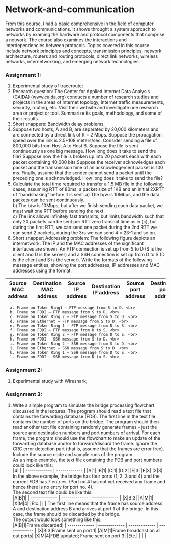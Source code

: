 # Network-and-communication
From this course, I had a basic comprehensive in the field of computer networks and communications. 
It shows throught a system approach to networks by examing the hardware and protocol components that comprise a network.
The course also examines the interactions and interdependencies between protocols. 
Topics covered in this course include network principles and concepts, transmission principles, network architecture, 
routers and routing protocols, direct link networks, wireless networks, internetworking, and emerging network technologies.

### Assignment 1: 
1. Experimental study of traceroute;
2. Research question: The Center for Applied Internet Data Analysis (CAIDA) (www.caida.org) conducts a number of research studies and projects in the areas of Internet topology, Internet traffic measurements, security, routing, etc. Visit their website and investigate one research area or project or tool. Summarize its goals, methodology, and some of their results.
3. Short snappers: Bandwidth delay problems.
4. Suppose two hosts, A and B, are separated by 20,000 kilometers and are connected by a direct link of R = 2 Mbps. Suppose the propagation speed over the link is 2.5*108 meters/sec. Consider sending a file of 800,000 bits from Host A to Host B. Suppose the file is sent continuously as one big message. How long does it take to send the file? Suppose now the file is broken up into 20 packets each with each packet containing 40,000 bits.Suppose the receiver acknowledges each packet and the transmission time of an acknowledgement packet is 100 ms. Finally, assume that the sender cannot send a packet until the preceding one is acknowledged. How long does it take to send the file?
5. Calculate the total time required to transfer a 1.5 MB file in the following cases, assuming RTT of 80ms, a packet size of 1KB and an initial 2XRTT of “handshaking” before it is sent.
a) The b/w is 10Mbps, and the data packets can be sent continuously.<br>
b) The b/w is 10Mbps, but after we finish sending each data packet, we must wait one RTT before sending the next. <br>
c) The link allows infinitely fast transmits, but limits bandwidth such that only 20 packets can be sent per RTT zero transmit time as in (c), but during the first RTT, we can send one packet during the 2nd RTT we can send 2 packets, during the 3rs we can send 4 = 23-1 and so on.<br>
6. Short snapper: Addressing problem: The following figure depicts an internetwork. The IP and the MAC addresses of the significant interfaces are shown. An FTP connection is set up from S to D (S is the client and D is the server) and a SSH connection is set up from D to S (D is the client and S is the server). Write the formats of the following message entities, showing the port addresses, IP addresses and MAC addresses using the format:

|Source MAC address|Destination MAC address|Source IP address|Destination IP address|Source port address|Destination port address|
| ------------- | ------------- | ------------- | ------------- | ------------- | ------------- |

      a. Frame on Token Ring1 – FTP message from S to D. <br>
      b. Frame on FDDI – FTP message from S to D. <br>
      c. Frame on Token Ring 2 – FTP message from S to D. <br>
      d. Frame on Ethernet – FTP message from S to D. <br>
      e. Frame on Token Ring 1 – FTP message from D to S. <br>
      f. Frame on FDDI – FTP message from D to S. <br>
      g. Frame on Token Ring 2 – FTP message from D to S. <br>
      h. Frame on FDDI – SSH message from S to D. <br>
      i. Frame on Token Ring 2 – SSH message from S to D. <br>
      j. Frame on Ethernet – SSH message from S to D. <br>
      k. Frame on Token Ring 1 – SSH message from D to S. <br>
      l. Frame on FDDI – SSH message from D to S. <br>

### Assignment 2: 
1. Experimental study with Wireshark;

### Assignment 3:
1. Write a simple program to simulate the bridge processing flowchart discussed in the lectures. The program should read a text file that contains the forwarding database (FDB). The first line in the text file contains the number of ports on the bridge. The program should then read another text file containing randomly generate frames – just the source and destination numbers and port numbers of arrival. For each frame, the program should use the flowchart to make an update of the forwarding database and/or to forward/discard the frame. Ignore the CRC error detection part (that is, assume that the frames are error free). Include the source code and sample runs of the program.<br>
As a simple example, the text file containing the FDB and port numbers could look like this:<br>
|4| |
| ------------- | ------------- | 
|A|1|
|B|1|
|C|1|
|D|2|
|E|3|
|F|3|
|X|3|
In the above example, the bridge has four ports (1, 2, 3 and 4) and the current FDB has 7 entries. (Port no.4 has not yet received any frame and hence there is no entry for port no. 4).<br>
The second text file could be like this:<br>
|A|B|1|
| ------------- | ------------- | ------------- | 
|X|B|3|
|A|M|1|
|X|M|4|
|Etc.| | |
The first line means that the frame has source address A and destination address B and arrives at port 1 of the bridge. In this case, the frame should be discarded by the bridge. <br>
The output would look something like this:<br>
|A|B|1|Frame discarded|
| ------------- | ------------- | ------------- | ------------- | 
|X|B|3|Frame sent on port 1|
|A|M|1|Frame broadcast on all out ports|
|X|M|4|FDB updated; Frame sent on port 3|
|Etc.| | | |

